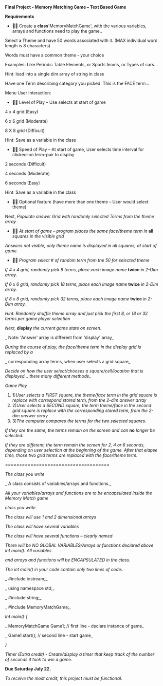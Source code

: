 

**Final Project  - Memory Matching Game – Text Based Game**

**Requirements**

- **** Create a **class**&#39;MemoryMatchGame&#39;, with the various variables, arrays and functions need to play the game..

Select a Theme and have 50 words associated with it. (MAX individual word length is 8 characters)

 Words must have a common theme - your choice

Examples: Like Periodic Table Elements, or Sports teams, or Types of cars…

Hint:  load into a single dim array of string in class

Have one Term describing category you picked. This is the FACE term…

Menu User Interaction:

- **** Level of Play – Use selects at start of game

 4 x 4 grid (Easy)

 6 x 6 grid (Moderate)

 8 X 8 grid (Difficult)

 Hint: Save as a variable in the class

- **** Speed  of Play – At start of game, User selects time interval for clicked-on term-pair to display

 2 seconds  (Difficult)

 4 seconds (Moderate)

 6 seconds (Easy)

 Hint: Save as a variable in the class

- **** Optional feature (have more than one theme – User would select theme)

Next, _Populate answer Grid with randomly selected Terms from the theme array_

- **** _At start of game – program places the same face/theme term in_ **all** _squares in the visible grid_

_Answers not visible, only theme name is displayed in all squares, at start of game._

- **** _Program select # of random term from the 50 for selected theme_

_If 4 x 4 grid, randomly pick 8 terms, place each image name_ **twice** _in 2-Dim array._

_If 6 x 6 grid, randomly pick 18 terns, place each image name_ **twice** _in 2-Dim array._

_If 8 x 8 grid, randomly pick 32 terms, place each image name_ **twice** _in 2-Dim array._

_Hint: Randomly shuffle theme array and just pick the first 8, or 18 or 32 terms per game player selection_

_Next,_ **display** _the current game state on screen._

_        Note:  &#39;Answer&#39; array is different from &#39;display&#39; array_

_During the course of play, the face/theme term in the display grid is replaced by a_

_    corresponding array  terms,  when user selects a grid square_

_Decide on how the user select/chooses a square/cell/location that is displayed… there many different methods.._

_Game Play_

1. 1)_User selects a FIRST square, the theme/face term  in the grid square is replace with correspond stored term, from the 2-dim answer array_
2. 2)_User selects a SECOND square, the term theme/face in the second grid square is replace with the corresponding stored term, from the 2-dim answer array_
3. 3)_The computer compares the terms for the two selected squares._

_If they are the same, the terms remain on the screen and can_ **no** _longer be selected._

_If they are different, the term remain the screen for 2, 4 or 6 seconds, depending on user selection at the beginning of the game.  After that elapse time, those two grid terms are replaced with the face/theme term._

_=====================================_

_The class you write_

_         A class consists of variables/arrays and functions._

_All your variables/arrays and functions are to be encapsulated inside the Memory Match game_

_class you write._

_The class will use 1 and 2 dimensional arrays_

_The class will have several variables_

_The class will have several functions – clearly named_

_There will be NO GLOBAL VARIABLES/Arrays or functions declared above int main().  All variables_

_and arrays and functions will be ENCAPSULATED in the class._

_The int main() in your code contain only two lines of code::_

_        #include iostream;_

_        using namespace std;_

_        #include string;_

_        #include MemoryMatchGame;_

_Int main() {_

_      MemoryMatchGame  Game1;  // first line - declare instance of game_

_      Game1.start();                            // second line - start game_

_}_

_Timer (Extra credit)  - Create/display a timer that keep track of the number of seconds it took to win a game._

**Due Saturday July 22.**

_To receive the most credit, this project must be functional._

